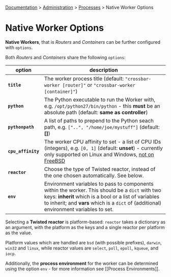 [Documentation](.) > [Administration](Administration) > [Processes](Processes) > Native Worker Options

# Native Worker Options

**Native Workers**, that is *Routers* and *Containers* can be further configured with `options`.

Both *Routers* and *Containers* share the following `options`:

option | description
---|---
**`title`** | The worker process title (default: `"crossbar-worker [router]"` or `"crossbar-worker [container]"`)
**`python`** | The Python executable to run the Worker with, e.g. `/opt/python27/bin/python` - this **must** be an absolute path (default: **same as controller**)
**`pythonpath`** | A list of paths to prepend to the Python seach path, e.g. `["..", "/home/joe/mystuff"]` (default: **[]**)
**`cpu_affinity`** | The worker CPU affinity to set - a list of CPU IDs (integers), e.g. `[0, 1]` (default: **unset**) - currently only supported on Linux and Windows, [not on FreeBSD](https://github.com/giampaolo/psutil/issues/566)
**`reactor`** | Choose the type of Twisted reactor, instead of the one chosen automatically. See below.
**`env`** | Environment variables to pass to components within the worker. This should be a `dict` with two keys: **inherit** which is a bool or a list of variables to inherit; and **vars** which is a `dict` of (additional) environment variables to set.

Selecting a **Twisted reactor** is platform-based: `reactor` takes a dictionary as an argument, with the platform as the keys and a single reactor per platform as the value.

Platform values which are handled are `bsd` (with possible prefixes), `darwin`, `win32` and `linux`, while reactor values are `select`, `poll`, `epoll`, `kqueue`, and `iocp`.

Additionally, the **process environment** for the worker can be determined using the option `env` - for more information see [[Process Environments]].
